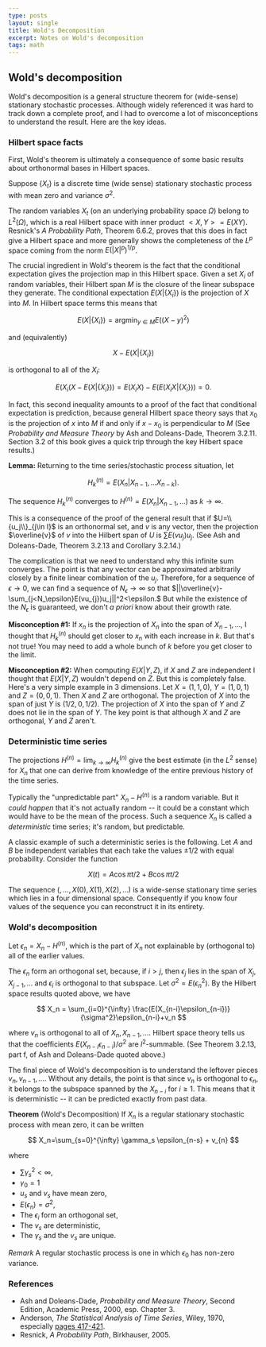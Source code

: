 ```yaml
---
type: posts
layout: single
title: Wold's Decomposition
excerpt: Notes on Wold's decomposition
tags: math
---
```

## Wold's decomposition

Wold's decomposition is a general structure theorem for (wide-sense) stationary stochastic processes.  Although widely referenced it was hard to track down a complete proof, and I had to overcome a lot of misconceptions to understand the result.  Here are the key ideas.

### Hilbert space facts

First, Wold's theorem is ultimately a consequence of some basic results about orthonormal bases in Hilbert spaces.

Suppose $\{X_{t}\}$ is a discrete time (wide sense) stationary stochastic process with mean zero and variance $\sigma^2$.

The random variables $X_t$ (on an underlying probability space $\Omega$) belong to  $L^2(\Omega)$, which is a real Hilbert space with
inner product $<X,Y>=E(XY)$. Resnick's *A Probability Path*, Theorem 6.6.2, proves that this does in fact
give a Hilbert space  and more generally shows the completeness of the $L^p$ space coming from the norm $E(|X|^p)^{1/p}$.

The crucial ingredient in Wold's theorem is the fact that the conditional expectation gives the projection map in this Hilbert space.
Given a set $X_i$ of random variables, their Hilbert span $M$ is the closure of the linear subspace they generate.  The conditional expectation
$E(X|\{X_i\})$ is the projection of $X$ into $M$.  In Hilbert space terms this means that

$$
E(X|\{X_i\})=\mathrm{argmin}_{y\in M} E((X-y)^2)
$$

and (equivalently)

$$X-E(X| \{X_{i}\} )$$

is orthogonal to all of the $X_i$:

$$
E(X_i(X-E(X|\{X_i\}))=E(X_i X)-E(E(X_i X|\{X_i\}))=0.
$$

In fact, this second inequality amounts to a proof of the fact that conditional expectation is prediction, because general
Hilbert space theory says that $x_0$ is the projection of $x$ into $M$ if and only if $x-x_0$ is perpendicular to $M$
(See *Probability and Measure Theory* by Ash and Doleans-Dade, Theorem 3.2.11.  Section 3.2 of this book gives a quick trip through the key Hilbert space results.)

**Lemma:** Returning to the time series/stochastic process situation, let

$$H_k^{(n)}=E(X_n|X_{n-1},\ldots X_{n-k}).$$

The
sequence $H_k^{(n)}$ converges to $H^{(n)}=E(X_n|X_{n-1},\ldots )$ as $k\to\infty$.

This is a consequence of the proof of the general result that if $U=\\{u_j\\}_{j\in I}$ is an orthonormal set, and $v$ is any
vector, then the projection $\overline{v}$ of $v$ into the Hilbert span of $U$ is $\sum E(vu_j)u_j$.  (See Ash and Doleans-Dade, Theorem 3.2.13 and Corollary 3.2.14.)

The complication is that we need to understand why this infinite sum converges.  The point is that any vector can be approximated arbitrarily closely by a finite linear combination of the $u_j$.  Therefore, for a sequence of $\epsilon\to 0$,  we can find
a sequence of $N_\epsilon\to\infty$ so that $||\overline{v}-\sum_{j<N_\epsilon}E(vu_{j})u_j||^2<\epsilon.$  But while the existence of the $N_\epsilon$ is guaranteed, we don't *a priori* know about their growth rate.

**Misconception #1:** If $x_n$ is the projection of $X_n$ into the span of $X_{n-1},\ldots$, I thought that $H_k^{(n)}$ should get closer to $x_n$ with each increase in $k$.  But that's not true!  You may need to add a whole bunch of $k$ before you get closer to the limit.

**Misconception #2:** When computing $E(X|Y,Z)$,
if $X$ and $Z$ are independent I thought that $E(X|Y,Z)$
wouldn't depend on $Z$.  But this is completely false.  Here's a very simple example in
3 dimensions.  Let $X=(1,1,0)$, $Y=(1,0,1)$ and $Z=(0,0,1)$.  Then $X$ and $Z$ are orthogonal.  The projection of $X$ into the span of
just $Y$ is $(1/2,0,1/2)$.  The projection of $X$ into the span of $Y$ and $Z$
does not lie in the span of $Y$.  The key point is that although $X$ and $Z$ are orthogonal, $Y$ and $Z$ aren't.

### Deterministic time series

The projections $H^{(n)}=\lim_{k\to\infty}H_k^{(n)}$ give the best estimate (in the $L^2$ sense) for $X_n$ that one can derive from knowledge of the entire previous history of the time series.

Typically the "unpredictable part" $X_{n}-H^{(n)}$ is a random variable.   But it *could happen* that it's not actually random -- it could be a constant which would have to be the mean of the process.  Such a sequence $X_n$ is called a *deterministic* time series; it's random, but predictable.

A classic example of such a deterministic series is the following.  Let $A$ and $B$ be independent variables that each take the values $\pm 1/2$ with equal probability.  Consider the function

$$
X(t)=A\cos \pi t/2 + B\cos\pi t/2
$$

The sequence $(,\ldots, X(0), X(1), X(2), \ldots)$
is a wide-sense stationary time series which lies in a four dimensional space.  Consequently if you know four values of the sequence you can reconstruct it in its entirety.

### Wold's decomposition

Let $\epsilon_n = X_n - H^{(n)}$, which is the part of $X_n$ not explainable by (orthogonal to) all of the earlier values.

The $\epsilon_n$ form an orthogonal set, because, if $i>j$, then $\epsilon_j$ lies in the span of $X_j, X_{j-1}, \ldots$ and $\epsilon_i$ is orthogonal to that subspace.  Let $\sigma^2=E(\epsilon_n^2)$. By the Hilbert space results
quoted above, we have

$$
X_n = \sum_{i=0}^{\infty} \frac{E(X_{n-i}\epsilon_{n-i})}{\sigma^2}\epsilon_{n-i}+v_n
$$

where $v_n$ is orthogonal to all of $X_n,X_{n-1},\ldots$.  Hilbert space theory tells us that the coefficients $E(X_{n-i}\epsilon_{n-i})/\sigma^2$
are $l^2$-summable. (See Theorem 3.2.13, part f, of Ash and Doleans-Dade quoted above.)

The final piece of Wold's decomposition is to understand the leftover pieces $v_n, v_{n-1},\ldots$.  Without any details, the point is that
since $v_n$ is orthogonal to $\epsilon_n$, it belongs to the subspace spanned by the $X_{n-i}$ for $i\ge 1$.  This means that it is deterministic -- it can be predicted exactly from past data.

**Theorem** (Wold's Decomposition) If $X_n$ is a regular stationary stochastic process with mean zero, it can be written

$$
X_n=\sum_{s=0}^{\infty} \gamma_s \epsilon_{n-s} + v_{n}
$$

where

- $\sum \gamma_{s}^2<\infty$,
- $\gamma_0=1$
- $u_s$ and $v_s$ have mean zero,
- $E(\epsilon_n)=\sigma^2$,
- The $\epsilon_i$ form an orthogonal set,
- The $v_s$ are deterministic,
- The $\gamma_s$ and the $v_s$ are unique.

*Remark* A regular stochastic process is one in which $\epsilon_0$ has non-zero variance.

### References

- Ash and Doleans-Dade, *Probability and Measure Theory*, Second Edition, Academic Press, 2000, esp. Chapter 3.
- Anderson, *The Statistical Analysis of Time Series*, Wiley, 1970, especially [pages 417-421](/assets/docs/Anderson-Wold.pdf).
- Resnick, *A Probability Path*, Birkhauser, 2005.







